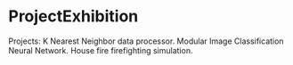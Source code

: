 # ProjectExhibition
Projects: 
K Nearest Neighbor data processor. 
Modular Image Classification Neural Network.
House fire firefighting simulation.
